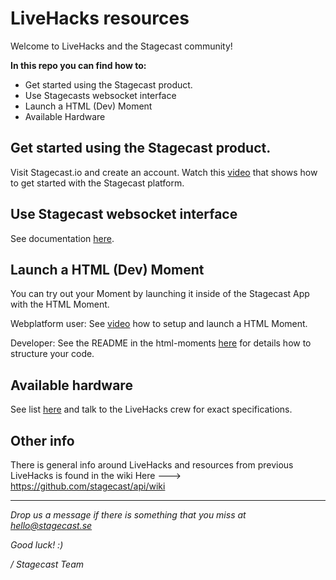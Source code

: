 # LiveHacks resources
Welcome to LiveHacks and the Stagecast community!

**In this repo you can find how to:**

- Get started using the Stagecast product.
- Use Stagecasts websocket interface
- Launch a HTML (Dev) Moment
- Available Hardware

## Get started using the Stagecast product.
Visit Stagecast.io and create an account.
Watch this [video](https://drive.google.com/open?id=1oCo_ezmw7FWeuh2rlgdItQCSagjFSGk2) that shows how to get started with the Stagecast platform.

## Use Stagecast websocket interface
See documentation [here](https://github.com/stagecast/LiveHacks-api/tree/master/websocket).

## Launch a HTML (Dev) Moment
You can try out your Moment by launching it inside of the Stagecast App with the HTML Moment.

Webplatform user: See [video](https://drive.google.com/file/d/1g4n8fxAFiSRsDcfQOCK1TSrnhiDAp9IU/view) how to setup and launch a HTML Moment. 

Developer: See the README in the html-moments [here](https://github.com/stagecast/LiveHacks-api/tree/master/html-moments) for details how to structure your code.

## Available hardware
See list [here](https://github.com/stagecast/LiveHacks-api/wiki/Livehacks#Hardware-list) and talk to the LiveHacks crew for exact specifications.

## Other info
There is general info around LiveHacks and resources from previous LiveHacks is found in the wiki 
Here ---> https://github.com/stagecast/api/wiki
  
  
    
***


*Drop us a message if there is something that you miss at hello@stagecast.se*

*Good luck! :)*

*/ Stagecast Team*
